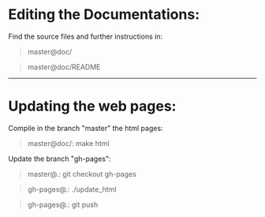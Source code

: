 
# Editing the Documentations:


Find the source files and further instructions in:

> master@doc/

> master@doc/README

------------------------------

# Updating the web pages:


Compile in the branch "master" the html pages:

> master@doc/: make html

Update the branch "gh-pages":

> master@.: git checkout gh-pages

> gh-pages@.: ./update_html

> gh-pages@.: git push

